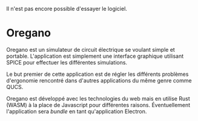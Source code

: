 Il n'est pas encore possible d'essayer le logiciel.

# Oregano
Oregano est un simulateur de circuit électrique se voulant simple et portable. L'application est simplement une interface graphique utilisant SPICE pour effectuer les différentes simulations. 

Le but premier de cette application est de régler les différents problèmes d'ergonomie rencontré dans d'autres applications du même genre comme QUCS. 

Oregano est développé avec les technologies du web mais en utilise Rust (WASM) à la place de Javascript pour différentes raisons. Éventuellement l'application sera *bundle* en tant qu'application Electron.
